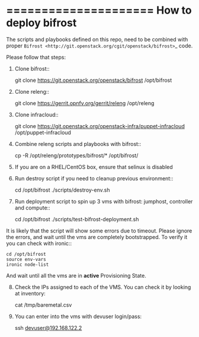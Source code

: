 =====================
How to deploy bifrost
=====================
The scripts and playbooks defined on this repo, need to be combined with proper `Bifrost <http://git.openstack.org/cgit/openstack/bifrost>`_ code.

Please follow that steps:

1. Clone bifrost::

    git clone https://git.openstack.org/openstack/bifrost /opt/bifrost

2. Clone releng::

    git clone https://gerrit.opnfv.org/gerrit/releng /opt/releng

3. Clone infracloud::

    git clone https://git.openstack.org/openstack-infra/puppet-infracloud /opt/puppet-infracloud

4. Combine releng scripts and playbooks with bifrost::

    cp -R /opt/releng/prototypes/bifrost/* /opt/bifrost/

5. If you are on a RHEL/CentOS box, ensure that selinux is disabled

6. Run destroy script if you need to cleanup previous environment::

    cd /opt/bifrost
    ./scripts/destroy-env.sh

7. Run deployment script to spin up 3 vms with bifrost: jumphost, controller and compute::

    cd /opt/bifrost
    ./scripts/test-bifrost-deployment.sh

It is likely that the script will show some errors due to timeout. Please ignore the errors, and wait until the vms are completely bootstrapped. To verify it you can check with ironic::

    cd /opt/bifrost
    source env-vars
    ironic node-list

And wait until all the vms are in **active** Provisioning State.

8. Check the IPs assigned to each of the VMS. You can check it by looking at inventory:

    cat /tmp/baremetal.csv

9. You can enter into the vms with devuser login/pass:

    ssh devuser@192.168.122.2
